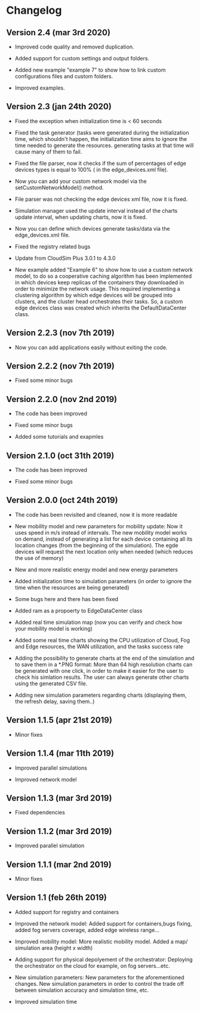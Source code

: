 # Changelog

## Version 2.4 (mar 3rd 2020)

*   Improved code quality and removed duplication.

*   Added support for custom settings and output folders.

*   Added new example "example 7" to show how to link custom configurations files and custom folders.

*   Improved examples.

## Version 2.3 (jan 24th 2020) 

*   Fixed the exception when initialization time is < 60 seconds

*   Fixed the task generator (tasks were generated during the initialization time, which shouldn't happen, the initialization time aims to ignore the time needed to generate the resources. generating tasks at that time will cause many of them to fail.

*   Fixed the file parser, now it checks if the sum of percentages of edge devices types is equal to 100% ( in the edge_devices.xml file).

*   Now you can add your custom network model via the setCustomNetworkModel() method.

*   File parser was not checking the edge devices xml file, now it is fixed.

*   Simulation manager used the update interval instead of the charts update interval, when updating charts, now it is fixed.

*   Now you can define which devices generate tasks/data via the edge_devices.xml file.

*   Fixed the registry related bugs

*   Update from CloudSim Plus 3.0.1 to 4.3.0

*   New example added "Example 6" to show how to use a custom network model, to do so a cooperative caching algorithm has been implemented in which devices keep replicas of the containers they downloaded in order to minimize the network usage. This required implementing a clustering algorithm by which edge devices will be grouped into clusters, and the cluster head orchestrates their tasks. So, a custom edge devices class was created which inherits the DefaultDataCenter class.

## Version 2.2.3 (nov 7th 2019) 

*   Now you can add applications easily without exiting the code.

## Version 2.2.2 (nov 7th 2019) 

*   Fixed some minor bugs  

## Version 2.2.0 (nov 2nd 2019)

*   The code has been improved  

*   Fixed some minor bugs 

*   Added some tutorials and exapmles

## Version 2.1.0 (oct 31th 2019)

*   The code has been improved  

*   Fixed some minor bugs 

## Version 2.0.0 (oct 24th 2019)

*   The code has been revisited and cleaned, now it is more readable  

*   New mobility model and new parameters for mobility update: Now it uses speed in m/s instead of intervals. The new mobility model works on demand, instead of generating a list for each device containing all its location changes (from the beginning of the simulation). The egde devices will request the next location only when needed (which reduces the use of memory)
  
*   New and more realistic energy model and new energy parameters 

*   Added initialization time to simulation parameters (in order to ignore the time when the resources are being generated)

*   Some bugs here and there has been fixed 

*   Added ram as a propoerty to EdgeDataCenter class

*   Added real time simulation map (now you can verify and check how your mobility model is working)  

*   Added some real time charts showing the CPU utilization of Cloud, Fog and Edge resources, the WAN utilization, and the tasks success rate
  
*   Adding the possibility to generate charts at the end of the simulation and to save them in a *.PNG format: More than 64 high resolution charts can be generated with one click, in order to make it easier for the user to check his simlation results. The user can always generate other charts using the generated CSV file.
  
*   Adding new simulation parameters regarding charts (displaying them, the refresh delay, saving them..)  

## Version 1.1.5 (apr 21st 2019)

*   Minor fixes

## Version 1.1.4 (mar 11th 2019)

*   Improved parallel simulations

*   Improved network model

## Version 1.1.3 (mar 3rd 2019)

*   Fixed dependencies 

## Version 1.1.2 (mar 3rd 2019)

*   Improved parallel simulation 

## Version 1.1.1 (mar 2nd 2019) 

*   Minor fixes

## Version 1.1 (feb 26th 2019)

*   Added support for registry and containers

*   Improved the network model:  Added support for containers,bugs fixing, added fog servers coverage, added edge  wireless range...

*   Improved mobility model:  More realistic mobility model.  Added a map/ simulation area (height x width)

*   Adding support for physical depolyement of the orchestrator:  Deploying the orchestrator on the cloud for example, on fog servers...etc.

*   New simulation parameters:   New parameters for the aforementioned changes.  New simulation parameters in order to control the trade off between simulation accuracy and simulation time, etc.

*   Improved simulation time
